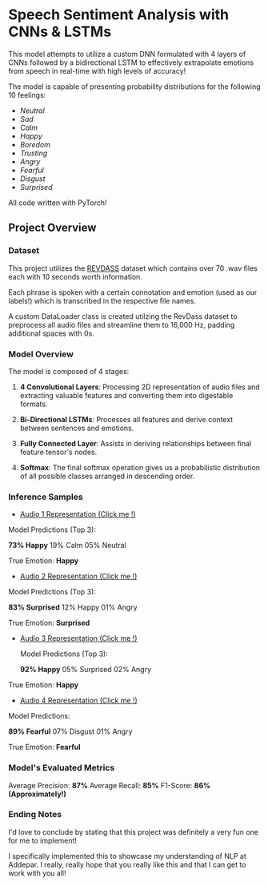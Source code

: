 # Speech Sentiment Analysis with CNNs & LSTMs

This model attempts to utilize a custom DNN formulated with 4 layers of CNNs followed by a bidirectional LSTM to effectively extrapolate emotions from speech in real-time with high levels of accuracy!

The model is capable of presenting probability distributions for the following 10 feelings:

- *Neutral*
- *Sad*
- *Calm*
- *Happy*
- *Boredom*
- *Trusting*
- *Angry*
- *Fearful*
- *Disgust*
- *Surprised*

All code written with PyTorch!

## Project Overview

### Dataset

This project utilizes the [REVDASS](https://zenodo.org/records/1188976) dataset which contains over 70 .wav files each with 10 seconds worth information.

Each phrase is spoken with a certain connotation and emotion (used as our labels!) which is transcribed in the respective file names.

A custom DataLoader class is created utilzing the RevDass dataset to preprocess all audio files and streamline them to 16,000 Hz, padding additional spaces with 0s.

### Model Overview

The model is composed of 4 stages: 

1. **4 Convolutional Layers**: Processing 2D representation of audio files and extracting valuable features and converting them into digestable formats.

2. **Bi-Directional LSTMs**: Processes all features and derive context between sentences and emotions.

3. **Fully Connected Layer**: Assists in deriving relationships between final feature tensor's nodes.

4. **Softmax**: The final softmax operation gives us a probabilistic distribution of all possible classes arranged in descending order.


### Inference Samples

- [Audio 1 Representation (Click me !)](./data/dataset_speech/Actor_01/03-01-03-01-01-01-01.wav)

Model Predictions (Top 3):

**73% Happy**
19% Calm
05% Neutral

True Emotion: **Happy** 

- [Audio 2 Representation (Click me !)](./data/dataset_speech/Actor_01/03-01-08-02-01-02-01.wav)

Model Predictions (Top 3):

**83% Surprised**
12% Happy
01% Angry

True Emotion: **Surprised** 

- [Audio 3 Representation (Click me !)](./data/dataset_song/Actor_24/03-01-03-02-01-02-24.wav)

  Model Predictions (Top 3):

  **92% Happy**
  05% Surprised
  02% Angry

True Emotion: **Happy** 

- [Audio 4 Representation (Click me !)](./data/dataset_song/Actor_24/03-01-06-01-02-01-24.wav)

Model Predictions:

**89% Fearful**
07% Disgust
01% Angry

True Emotion: **Fearful** 


### Model's Evaluated Metrics

Average Precision: **87%**
Average Recall: **85%**
F1-Score: **86% (Approximately!)**


### Ending Notes

I'd love to conclude by stating that this project was definitely a very fun one for me to implement! 

I specifically implemented this to showcase my understanding of NLP at Addepar. I really, really hope that you really like this and that I can get to work with you all!
